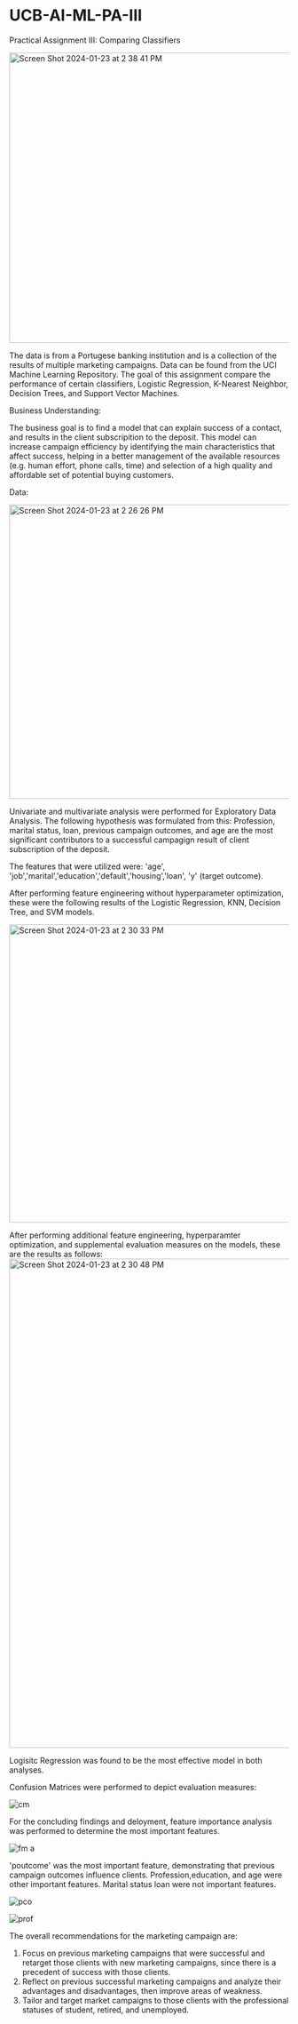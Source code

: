 # UCB-AI-ML-PA-III

Practical Assignment III: Comparing Classifiers 

<img width="523" alt="Screen Shot 2024-01-23 at 2 38 41 PM" src="https://github.com/mzacomp/UCB-AI-ML-PA-III/assets/146776815/76be3610-2aeb-414c-869d-d4481dd1d6d2">


The data is from a Portugese banking institution and is a collection of the results of multiple marketing campaigns. Data can be found from the 
UCI Machine Learning Repository. The goal of this assignment compare the performance of certain classifiers, 
 Logistic Regression,  K-Nearest Neighbor, Decision Trees, and Support Vector Machines. 

Business Understanding: 

 The business goal is to find a model that can explain success of a contact, and results in the client subscripition to the deposit. 
 This model can increase campaign efficiency by identifying the main characteristics that affect success, helping in a better management of the available resources (e.g. human effort, phone calls, time)
 and selection of a high quality and affordable set of potential buying customers.

Data: 
 
<img width="530" alt="Screen Shot 2024-01-23 at 2 26 26 PM" src="https://github.com/mzacomp/UCB-AI-ML-PA-III/assets/146776815/61e080e9-707e-4eb3-b8db-f5ce12429c64">



Univariate and multivariate analysis were performed for Exploratory Data Analysis. The following hypothesis was formulated from this: 
Profession, marital status, loan, previous campaign outcomes, and age are the most significant contributors to a successful campagign result of client subscription of the deposit.

The features that were utilized were: 'age', 'job','marital','education','default','housing','loan', 'y' (target outcome). 

After performing feature engineering without hyperparameter optimization, these were the following results of the Logistic Regression, KNN, Decision Tree, and SVM models. 



<img width="537" alt="Screen Shot 2024-01-23 at 2 30 33 PM" src="https://github.com/mzacomp/UCB-AI-ML-PA-III/assets/146776815/10f23c82-224e-4aa8-9891-7ae3af494bbd">


After performing additional feature engineering, hyperparamter optimization, and supplemental evaluation measures on the models, these are the results as follows: 
<img width="881" alt="Screen Shot 2024-01-23 at 2 30 48 PM" src="https://github.com/mzacomp/UCB-AI-ML-PA-III/assets/146776815/85806d8f-e00f-49be-86b6-5b9c869a597b">


Logisitc Regression was found to be the most effective model in both analyses. 

Confusion Matrices were performed to depict evaluation measures: 

![cm ](https://github.com/mzacomp/UCB-AI-ML-PA-III/assets/146776815/3033a5e8-99e9-4ef2-98c6-05cbadd8b477)


For the concluding findings and deloyment, feature importance analysis was performed to determine the most important features. 

![fm a](https://github.com/mzacomp/UCB-AI-ML-PA-III/assets/146776815/86c75ac0-10dd-4e67-827e-2325c55137ea)

'poutcome' was the most important feature, demonstrating that previous campaign outcomes influence clients. Profession,education, and age were other important features. 
Marital status loan were not important features. 



![pco](https://github.com/mzacomp/UCB-AI-ML-PA-III/assets/146776815/be45e1ec-85d3-436f-b983-dab14c1c3e3d)

![prof](https://github.com/mzacomp/UCB-AI-ML-PA-III/assets/146776815/b49eff3a-3e7d-4513-87bf-0430daeb1a5d)

 The overall recommendations for the marketing campaign are: 
1. Focus on previous marketing campaigns that were successful and retarget those clients with new marketing campaigns, since there is a precedent of success with those clients. 
2. Reflect on previous successful marketing campaigns and analyze their advantages and disadvantages, then improve areas of weakness.
3. Tailor and target market campaigns to those clients with the professional statuses of student, retired, and unemployed. 


